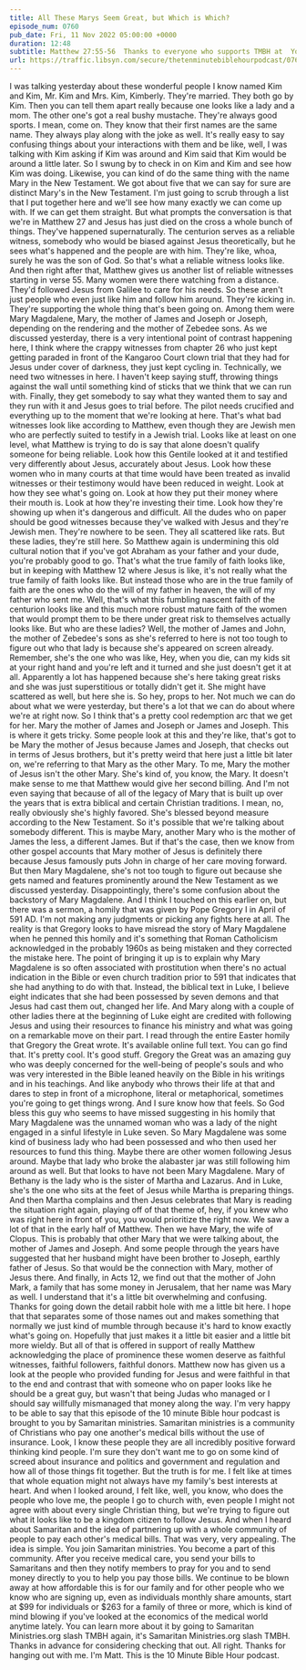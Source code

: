 ```yaml
---
title: All These Marys Seem Great, but Which is Which?
episode_num: 0760
pub_date: Fri, 11 Nov 2022 05:00:00 +0000
duration: 12:48
subtitle: Matthew 27:55-56  Thanks to everyone who supports TMBH at  You're the reason we can all do this together!  Music written and performed by .
url: https://traffic.libsyn.com/secure/thetenminutebiblehourpodcast/0760_-_All_These_Marys_Seem_Great_but_Which_is_Which.mp3
---
```


 I was talking yesterday about these wonderful people I know named Kim and Kim, Mr. Kim and Mrs. Kim, Kimberly. They're married. They both go by Kim. Then you can tell them apart really because one looks like a lady and a mom. The other one's got a real bushy mustache. They're always good sports. I mean, come on. They know that their first names are the same name. They always play along with the joke as well. It's really easy to say confusing things about your interactions with them and be like, well, I was talking with Kim asking if Kim was around and Kim said that Kim would be around a little later. So I swung by to check in on Kim and Kim and see how Kim was doing. Likewise, you can kind of do the same thing with the name Mary in the New Testament. We got about five that we can say for sure are distinct Mary's in the New Testament. I'm just going to scrub through a list that I put together here and we'll see how many exactly we can come up with. If we can get them straight. But what prompts the conversation is that we're in Matthew 27 and Jesus has just died on the cross a whole bunch of things. They've happened supernaturally. The centurion serves as a reliable witness, somebody who would be biased against Jesus theoretically, but he sees what's happened and the people are with him. They're like, whoa, surely he was the son of God. So that's what a reliable witness looks like. And then right after that, Matthew gives us another list of reliable witnesses starting in verse 55. Many women were there watching from a distance. They'd followed Jesus from Galilee to care for his needs. So these aren't just people who even just like him and follow him around. They're kicking in. They're supporting the whole thing that's been going on. Among them were Mary Magdalene, Mary, the mother of James and Joseph or Joseph, depending on the rendering and the mother of Zebedee sons. As we discussed yesterday, there is a very intentional point of contrast happening here, I think where the crappy witnesses from chapter 26 who just kept getting paraded in front of the Kangaroo Court clown trial that they had for Jesus under cover of darkness, they just kept cycling in. Technically, we need two witnesses in here. I haven't keep saying stuff, throwing things against the wall until something kind of sticks that we think that we can run with. Finally, they get somebody to say what they wanted them to say and they run with it and Jesus goes to trial before. The pilot needs crucified and everything up to the moment that we're looking at here. That's what bad witnesses look like according to Matthew, even though they are Jewish men who are perfectly suited to testify in a Jewish trial. Looks like at least on one level, what Matthew is trying to do is say that alone doesn't qualify someone for being reliable. Look how this Gentile looked at it and testified very differently about Jesus, accurately about Jesus. Look how these women who in many courts at that time would have been treated as invalid witnesses or their testimony would have been reduced in weight. Look at how they see what's going on. Look at how they put their money where their mouth is. Look at how they're investing their time. Look how they're showing up when it's dangerous and difficult. All the dudes who on paper should be good witnesses because they've walked with Jesus and they're Jewish men. They're nowhere to be seen. They all scattered like rats. But these ladies, they're still here. So Matthew again is undermining this old cultural notion that if you've got Abraham as your father and your dude, you're probably good to go. That's what the true family of faith looks like, but in keeping with Matthew 12 where Jesus is like, it's not really what the true family of faith looks like. But instead those who are in the true family of faith are the ones who do the will of my father in heaven, the will of my father who sent me. Well, that's what this fumbling nascent faith of the centurion looks like and this much more robust mature faith of the women that would prompt them to be there under great risk to themselves actually looks like. But who are these ladies? Well, the mother of James and John, the mother of Zebedee's sons as she's referred to here is not too tough to figure out who that lady is because she's appeared on screen already. Remember, she's the one who was like, Hey, when you die, can my kids sit at your right hand and you're left and it turned and she just doesn't get it at all. Apparently a lot has happened because she's here taking great risks and she was just superstitious or totally didn't get it. She might have scattered as well, but here she is. So hey, props to her. Not much we can do about what we were yesterday, but there's a lot that we can do about where we're at right now. So I think that's a pretty cool redemption arc that we get for her. Mary the mother of James and Joseph or James and Joseph. This is where it gets tricky. Some people look at this and they're like, that's got to be Mary the mother of Jesus because James and Joseph, that checks out in terms of Jesus brothers, but it's pretty weird that here just a little bit later on, we're referring to that Mary as the other Mary. To me, Mary the mother of Jesus isn't the other Mary. She's kind of, you know, the Mary. It doesn't make sense to me that Matthew would give her second billing. And I'm not even saying that because of all of the legacy of Mary that is built up over the years that is extra biblical and certain Christian traditions. I mean, no, really obviously she's highly favored. She's blessed beyond measure according to the New Testament. So it's possible that we're talking about somebody different. This is maybe Mary, another Mary who is the mother of James the less, a different James. But if that's the case, then we know from other gospel accounts that Mary mother of Jesus is definitely there because Jesus famously puts John in charge of her care moving forward. But then Mary Magdalene, she's not too tough to figure out because she gets named and features prominently around the New Testament as we discussed yesterday. Disappointingly, there's some confusion about the backstory of Mary Magdalene. And I think I touched on this earlier on, but there was a sermon, a homily that was given by Pope Gregory I in April of 591 AD. I'm not making any judgments or picking any fights here at all. The reality is that Gregory looks to have misread the story of Mary Magdalene when he penned this homily and it's something that Roman Catholicism acknowledged in the probably 1960s as being mistaken and they corrected the mistake here. The point of bringing it up is to explain why Mary Magdalene is so often associated with prostitution when there's no actual indication in the Bible or even church tradition prior to 591 that indicates that she had anything to do with that. Instead, the biblical text in Luke, I believe eight indicates that she had been possessed by seven demons and that Jesus had cast them out, changed her life. And Mary along with a couple of other ladies there at the beginning of Luke eight are credited with following Jesus and using their resources to finance his ministry and what was going on a remarkable move on their part. I read through the entire Easter homily that Gregory the Great wrote. It's available online full text. You can go find that. It's pretty cool. It's good stuff. Gregory the Great was an amazing guy who was deeply concerned for the well-being of people's souls and who was very interested in the Bible leaned heavily on the Bible in his writings and in his teachings. And like anybody who throws their life at that and dares to step in front of a microphone, literal or metaphorical, sometimes you're going to get things wrong. And I sure know how that feels. So God bless this guy who seems to have missed suggesting in his homily that Mary Magdalene was the unnamed woman who was a lady of the night engaged in a sinful lifestyle in Luke seven. So Mary Magdalene was some kind of business lady who had been possessed and who then used her resources to fund this thing. Maybe there are other women following Jesus around. Maybe that lady who broke the alabaster jar was still following him around as well. But that looks to have not been Mary Magdalene. Mary of Bethany is the lady who is the sister of Martha and Lazarus. And in Luke, she's the one who sits at the feet of Jesus while Martha is preparing things. And then Martha complains and then Jesus celebrates that Mary is reading the situation right again, playing off of that theme of, hey, if you knew who was right here in front of you, you would prioritize the right now. We saw a lot of that in the early half of Matthew. Then we have Mary, the wife of Clopus. This is probably that other Mary that we were talking about, the mother of James and Joseph. And some people through the years have suggested that her husband might have been brother to Joseph, earthly father of Jesus. So that would be the connection with Mary, mother of Jesus there. And finally, in Acts 12, we find out that the mother of John Mark, a family that has some money in Jerusalem, that her name was Mary as well. I understand that it's a little bit overwhelming and confusing. Thanks for going down the detail rabbit hole with me a little bit here. I hope that that separates some of those names out and makes something that normally we just kind of mumble through because it's hard to know exactly what's going on. Hopefully that just makes it a little bit easier and a little bit more wieldy. But all of that is offered in support of really Matthew acknowledging the place of prominence these women deserve as faithful witnesses, faithful followers, faithful donors. Matthew now has given us a look at the people who provided funding for Jesus and were faithful in that to the end and contrast that with someone who on paper looks like he should be a great guy, but wasn't that being Judas who managed or I should say willfully mismanaged that money along the way. I'm very happy to be able to say that this episode of the 10 minute Bible hour podcast is brought to you by Samaritan ministries. Samaritan ministries is a community of Christians who pay one another's medical bills without the use of insurance. Look, I know these people they are all incredibly positive forward thinking kind people. I'm sure they don't want me to go on some kind of screed about insurance and politics and government and regulation and how all of those things fit together. But the truth is for me. I felt like at times that whole equation might not always have my family's best interests at heart. And when I looked around, I felt like, well, you know, who does the people who love me, the people I go to church with, even people I might not agree with about every single Christian thing, but we're trying to figure out what it looks like to be a kingdom citizen to follow Jesus. And when I heard about Samaritan and the idea of partnering up with a whole community of people to pay each other's medical bills. That was very, very appealing. The idea is simple. You join Samaritan ministries. You become a part of this community. After you receive medical care, you send your bills to Samaritans and then they notify members to pray for you and to send money directly to you to help you pay those bills. We continue to be blown away at how affordable this is for our family and for other people who we know who are signing up, even as individuals monthly share amounts, start at $99 for individuals or $263 for a family of three or more, which is kind of mind blowing if you've looked at the economics of the medical world anytime lately. You can learn more about it by going to Samaritan Ministries.org slash TMBH again, it's Samaritan Ministries.org slash TMBH. Thanks in advance for considering checking that out. All right. Thanks for hanging out with me. I'm Matt. This is the 10 Minute Bible Hour podcast.